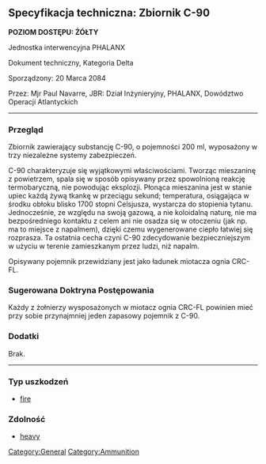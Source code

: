## Specyfikacja techniczna: Zbiornik C-90

**POZIOM DOSTĘPU: ŻÓŁTY**

Jednostka interwencyjna PHALANX

Dokument techniczny, Kategoria Delta

Sporządzony: 20 Marca 2084

Przez: Mjr Paul Navarre, JBR: Dział Inżynieryjny, PHALANX, Dowództwo
Operacji Atlantyckich

------------------------------------------------------------------------

### Przegląd

Zbiornik zawierający substancję C-90, o pojemności 200 ml, wyposażony w
trzy niezależne systemy zabezpieczeń.

C-90 charakteryzuje się wyjątkowymi właściwościami. Tworząc mieszaninę z
powietrzem, spala się w sposób opisywany przez spowolnioną reakcję
termobaryczną, nie powodując eksplozji. Płonąca mieszanina jest w stanie
upiec każdą żywą tkankę w przeciągu sekund; temperatura, osiągająca w
środku obłoku blisko 1700 stopni Celsjusza, wystarcza do stopienia
tytanu. Jednocześnie, ze względu na swoją gazową, a nie koloidalną
naturę, nie ma bezpośredniego kontaktu z celem ani nie osadza się w
otoczeniu (jak np. ma to miejsce z napalmem), dzięki czemu wygenerowane
ciepło łatwiej się rozprasza. Ta ostatnia cecha czyni C-90 zdecydowanie
bezpieczniejszym w użyciu w terenie zamieszkanym przez ludzi, niż
napalm.

Opisywany pojemnik przewidziany jest jako ładunek miotacza ognia CRC-FL.

### Sugerowana Doktryna Postępowania

Każdy z żołnierzy wysposażonych w miotacz ognia CRC-FL powinien mieć
przy sobie przynajmniej jeden zapasowy pojemnik z C-90.

### Dodatki

Brak.

------------------------------------------------------------------------

### Typ uszkodzeń

- [fire](Damage/fire "wikilink")

### Zdolność

- [heavy](Skills/heavy "wikilink")

[Category:General](Category:General "wikilink")
[Category:Ammunition](Category:Ammunition "wikilink")